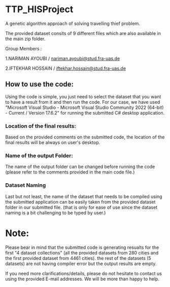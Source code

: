 # TTP_HISProject 

 A genetic algorithm approach of solving travelling thief problem.

 The provided dataset consits of 9 different files which are also available in the main zip folder.

 Group Members :
 
 1.NARIMAN AYOUBI / nariman.ayoubi@stud.fra-uas.de

 2.IFTEKHAR HOSSAIN / iftekhar.hossain@stud.fra-uas.de

 ## How to use the code:

 Using the code is simple, you just need to select the dataset that you want to have a result from it and then run the code.
 For our case, we have used "Microsoft Visual Studio - Microsoft Visual Studio Community 2022 (64-bit) - Current / Version 17.6.2" for running the submitted C# desktop application.
 ### Location of the final results:

 Based on the provided comments on the submitted code, the location of the final results will be always on user's desktop.
 ### Name of the output Folder:

 The name of the output folder can be changed before running the code (please refer to the comments provided in the main code file.)
 ### Dataset Naming
 Last but not least, the name of the dataset that needs to be compiled using the submitted application can be easily taken from the provided dataset folder in our submitted file. (that is only for ease of use since the dataset naming is a bit challenging to be typed by user.)

 # Note:

 Please bear in mind that the submitted code is generating resualts for the first "4 dataset collections" (all the provided datasets from 280 cities and the first provided dataset from 4461 cities). the rest of the datasets (5 datasets) are not having compiler error but the output results are empty.

 If you need more clarifications/details, please do not hesitate to contact us using the provided E-mail addresses. We will be more than happy to help.